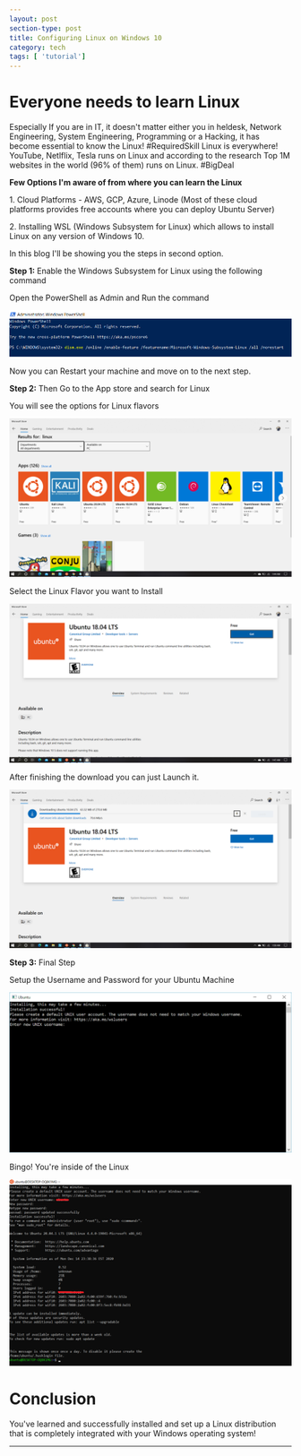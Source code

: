 ```yaml
---
layout: post
section-type: post
title: Configuring Linux on Windows 10
category: tech
tags: [ 'tutorial']
---
```


# Everyone needs to learn Linux

Especially If you are in IT, it doesn't matter either you in heldesk, Network Engineering, System Engineering, Programming or a Hacking, it has become essential to know the Linux!
#RequiredSkill Linux is everywhere! YouTube, Netlflix, Tesla runs on Linux and according to the research Top 1M websites in the world (96% of them) runs on Linux. #BigDeal 

**Few Options I'm aware of from where you can learn the Linux**

<p style='text-align: left;'> 1. Cloud Platforms - AWS, GCP, Azure, Linode (Most of these cloud platforms provides free accounts where you can deploy Ubuntu Server) </p>
<p style='text-align: left;'> 2. Installing WSL (Windows Subsystem for Linux) which allows to install Linux on any version of Windows 10. </p>

In this blog I'll be showing you the steps in second option.

**Step 1:** Enable the Windows Subsystem for Linux using the following command

Open the PowerShell as Admin and Run the command

![PS!](/img/winl_1.png)

Now you can Restart your machine and move on to the next step.

**Step 2:** Then Go to the App store and search for Linux

You will see the options for Linux flavors

![PS1!](/img/winl_2.png)

Select the Linux Flavor you want to Install

![PS2!](/img/winl_3.png)

After finishing the download you can just Launch it.

![PS2!](/img/winl_4.png)

**Step 3:** Final Step

Setup the Username and Password for your Ubuntu Machine

![PS3!](/img/winl_5.png)

Bingo! You're inside of the Linux

![PS4!](/img/winu.png)


# Conclusion

You've learned and successfully installed and set up a Linux distribution that is completely integrated with your Windows operating system!

---
